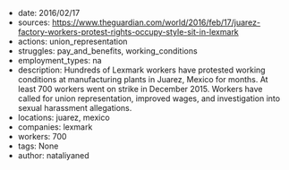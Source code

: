 - date: 2016/02/17
- sources: https://www.theguardian.com/world/2016/feb/17/juarez-factory-workers-protest-rights-occupy-style-sit-in-lexmark
- actions: union_representation
- struggles: pay_and_benefits, working_conditions
- employment_types: na
- description: Hundreds of Lexmark workers have protested working conditions at manufacturing plants in Juarez, Mexico for months. At least 700 workers went on strike in December 2015. Workers have called for union representation, improved wages, and investigation into sexual harassment allegations.
- locations: juarez, mexico
- companies: lexmark
- workers: 700
- tags: None
- author: nataliyaned
